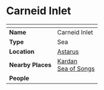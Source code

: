 # Carneid Inlet

| []() | |
| --- | --- |
| **Name** | Carneid Inlet |
| **Type** | Sea |
| **Location** | [Astarus](../../../celestial-objects/astarus.md) |
| **Nearby Places** | [Kardan](../continents-islands/kardan.md)<br>[Sea of Songs](sea-of-songs.md) |
| **People** | |
